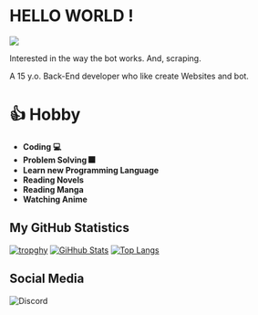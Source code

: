 # HELLO WORLD !
![](https://komarev.com/ghpvc/?username=jeffryafandi&color=blue)

Interested in the way the bot works. And, scraping.

A 15 y.o. Back-End developer who like create Websites and bot.

# 👍 Hobby

- **Coding 💻**
- **Problem Solving 🎆**
- **Learn new Programming Language**
- **Reading Novels**
- **Reading Manga**
- **Watching Anime**







## My GitHub Statistics

[![tropghy](https://github-profile-trophy.vercel.app/?username=jeffryafandi&theme=dracula)](https://github.com/jeffryafandi)
[![GiHhub Stats](https://github-readme-stats.vercel.app/api?username=jeffryafandi&show_icons=true&theme=dark&count_private=true)](https://github.com/jeffryafandi)
[![Top Langs](https://github-readme-stats.vercel.app/api/top-langs/?username=jeffryafandi&layout=compact&theme=dark)](https://github.com/jeffryafandi)

## Social Media

![Discord](https://discord.c99.nl/widget/theme-3/824772882453364806.png)

